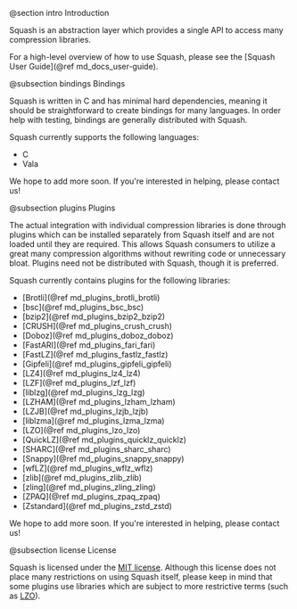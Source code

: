 @section intro Introduction

Squash is an abstraction layer which provides a single API to access
many compression libraries.

For a high-level overview of how to use Squash, please see the
[Squash User Guide](@ref md_docs_user-guide).

@subsection bindings Bindings

Squash is written in C and has minimal hard dependencies, meaning it
should be straightforward to create bindings for many languages.  In
order help with testing, bindings are generally distributed with
Squash.

Squash currently supports the following languages:

- C
- Vala

We hope to add more soon.  If you're interested in helping, please
contact us!

@subsection plugins Plugins

The actual integration with individual compression libraries is done
through plugins which can be installed separately from Squash itself
and are not loaded until they are required.  This allows Squash
consumers to utilize a great many compression algorithms without
rewriting code or unnecessary bloat.  Plugins need not be distributed
with Squash, though it is preferred.

Squash currently contains plugins for the following libraries:

- [Brotli](@ref md_plugins_brotli_brotli)
- [bsc](@ref md_plugins_bsc_bsc)
- [bzip2](@ref md_plugins_bzip2_bzip2)
- [CRUSH](@ref md_plugins_crush_crush)
- [Doboz](@ref md_plugins_doboz_doboz)
- [FastARI](@ref md_plugins_fari_fari)
- [FastLZ](@ref md_plugins_fastlz_fastlz)
- [Gipfeli](@ref md_plugins_gipfeli_gipfeli)
- [LZ4](@ref md_plugins_lz4_lz4)
- [LZF](@ref md_plugins_lzf_lzf)
- [liblzg](@ref md_plugins_lzg_lzg)
- [LZHAM](@ref md_plugins_lzham_lzham)
- [LZJB](@ref md_plugins_lzjb_lzjb)
- [liblzma](@ref md_plugins_lzma_lzma)
- [LZO](@ref md_plugins_lzo_lzo)
- [QuickLZ](@ref md_plugins_quicklz_quicklz)
- [SHARC](@ref md_plugins_sharc_sharc)
- [Snappy](@ref md_plugins_snappy_snappy)
- [wfLZ](@ref md_plugins_wflz_wflz)
- [zlib](@ref md_plugins_zlib_zlib)
- [zling](@ref md_plugins_zling_zling)
- [ZPAQ](@ref md_plugins_zpaq_zpaq)
- [Zstandard](@ref md_plugins_zstd_zstd)

We hope to add more soon.  If you're interested in helping, please
contact us!

@subsection license License

Squash is licensed under the [MIT
license](http://opensource.org/licenses/MIT).  Although this license
does not place many restrictions on using Squash itself, please keep
in mind that some plugins use libraries which are subject to more
restrictive terms (such as
[LZO](http://www.oberhumer.com/opensource/lzo/)).
